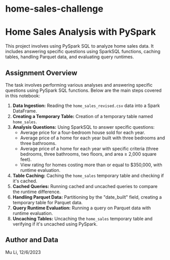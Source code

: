 # home-sales-challenge

# Home Sales Analysis with PySpark

This project involves using PySpark SQL to analyze home sales data. It includes answering specific questions using SparkSQL functions, caching tables, handling Parquet data, and evaluating query runtimes.

## Assignment Overview

The task involves performing various analyses and answering specific questions using PySpark SQL functions. Below are the main steps covered in this notebook:

1. **Data Ingestion:** Reading the `home_sales_revised.csv` data into a Spark DataFrame.
2. **Creating a Temporary Table:** Creation of a temporary table named `home_sales`.
3. **Analysis Questions:** Using SparkSQL to answer specific questions:
    - Average price for a four-bedroom house sold for each year.
    - Average price of a home for each year built with three bedrooms and three bathrooms.
    - Average price of a home for each year with specific criteria (three bedrooms, three bathrooms, two floors, and area ≥ 2,000 square feet).
    - View rating for homes costing more than or equal to $350,000, with runtime evaluation.
4. **Table Caching:** Caching the `home_sales` temporary table and checking if it's cached.
5. **Cached Queries:** Running cached and uncached queries to compare the runtime difference.
6. **Handling Parquet Data:** Partitioning by the "date_built" field, creating a temporary table for Parquet data.
7. **Query Runtime Evaluation:** Running a query on Parquet data with runtime evaluation.
8. **Uncaching Tables:** Uncaching the `home_sales` temporary table and verifying if it's uncached using PySpark.

## Author and Data
Mu Li, 12/6/2023
